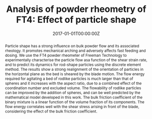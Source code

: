 ---
title: 'Analysis of powder rheometry of FT4: Effect of particle shape'

# Authors
# If you created a profile for a user (e.g. the default `admin` user), write the username (folder name) here
# and it will be replaced with their full name and linked to their profile.
authors:
  - admin
  - Mojtaba Ghadiri
  - Yueshe Wang

# Author notes (optional)
#author_notes:
#  - 'Equal contribution'
#  - 'Equal contribution'

date: '2017-01-01T00:00:00Z'
doi: 'https://doi.org/10.1016/j.ces.2017.08.004'

# Schedule page publish date (NOT publication's date).
#publishDate: '2017-01-01T00:00:00Z'

# Publication type.
# Legend: 0 = Uncategorized; 1 = Conference paper; 2 = Journal article;
# 3 = Preprint / Working Paper; 4 = Report; 5 = Book; 6 = Book section;
# 7 = Thesis; 8 = Patent
publication_types: ['2']

# Publication name and optional abbreviated publication name.
publication: In *Chemical Engineering Science*
publication_short: In *CES*

abstract: Particle shape has a strong influence on bulk powder flow and its associated rheology. It promotes mechanical arching and adversely affects fast feeding and dosing. We use the FT4 powder rheometer of Freeman Technology to experimentally characterise the particle flow asa function of the shear strain rate, and to predict its dynamics for rod-shape particles using the discrete element method. The results show a strong realignment of the orientation of particles in the horizontal plane as the bed is sheared by the blade motion. The flow energy required for agitating a bed of rodlike particles is much larger than that of spheres and it increases with the aspect ratio, due to a combined effect of the coordination number and excluded volume. The flowability of rodlike particles can be improved by the addition of spheres, and can be well predicted by the mathematical model developed in this work. The bulk friction coefficient of the binary mixture is a linear function of the volume fraction of its components. The flow energy correlates well with the shear stress arising in front of the blade, considering the effect of the bulk friction coefficient.

# Summary. An optional shortened abstract.
#summary: 

tags: [DEM, Rheology, Non-spherical particle, Rodlike particle, Flow energy]

# Display this page in the Featured widget?
featured: true

# Custom links (uncomment lines below)
# links:
# - name: Custom Link
#   url: http://example.org

url_pdf: ''
url_code: ''
url_dataset: ''
url_poster: ''
url_project: ''
url_slides: ''
url_source: ''
url_video: ''

# Featured image
# To use, add an image named `featured.jpg/png` to your page's folder.
image:
  caption: 'Image credit: [**Unsplash**](https://unsplash.com/photos/pLCdAaMFLTE)'
  focal_point: ''
  preview_only: false

# Associated Projects (optional).
#   Associate this publication with one or more of your projects.
#   Simply enter your project's folder or file name without extension.
#   E.g. `internal-project` references `content/project/internal-project/index.md`.
#   Otherwise, set `projects: []`.
projects:
  - []

# Slides (optional).
#   Associate this publication with Markdown slides.
#   Simply enter your slide deck's filename without extension.
#   E.g. `slides: "example"` references `content/slides/example/index.md`.
#   Otherwise, set `slides: ""`.
slides: ""
---